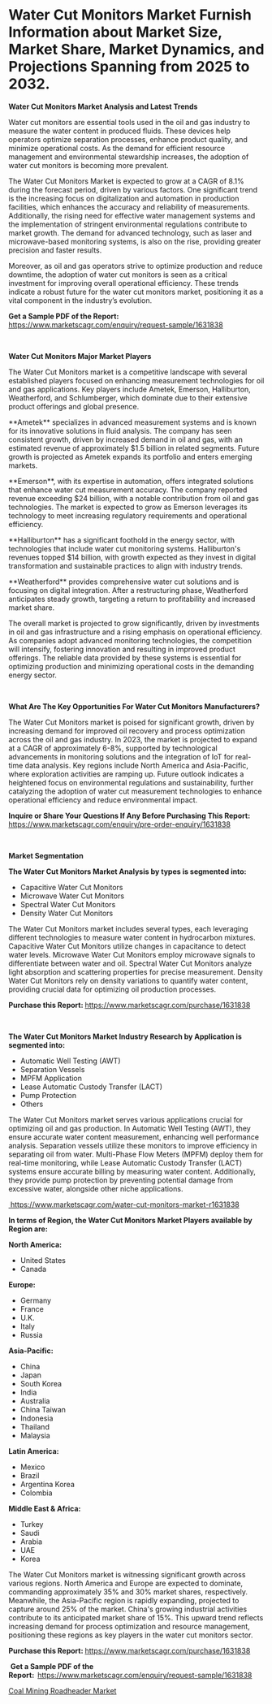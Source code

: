 <p><h1>Water Cut Monitors Market Furnish Information about Market Size, Market Share, Market Dynamics, and Projections Spanning from 2025 to 2032.</h1></p><p><strong>Water Cut Monitors Market Analysis and Latest Trends</strong></p>
<p><p>Water cut monitors are essential tools used in the oil and gas industry to measure the water content in produced fluids. These devices help operators optimize separation processes, enhance product quality, and minimize operational costs. As the demand for efficient resource management and environmental stewardship increases, the adoption of water cut monitors is becoming more prevalent.</p><p>The Water Cut Monitors Market is expected to grow at a CAGR of 8.1% during the forecast period, driven by various factors. One significant trend is the increasing focus on digitalization and automation in production facilities, which enhances the accuracy and reliability of measurements. Additionally, the rising need for effective water management systems and the implementation of stringent environmental regulations contribute to market growth. The demand for advanced technology, such as laser and microwave-based monitoring systems, is also on the rise, providing greater precision and faster results.</p><p>Moreover, as oil and gas operators strive to optimize production and reduce downtime, the adoption of water cut monitors is seen as a critical investment for improving overall operational efficiency. These trends indicate a robust future for the water cut monitors market, positioning it as a vital component in the industry’s evolution.</p></p>
<p><strong>Get a Sample PDF of the Report:&nbsp;</strong> <a href="https://www.marketscagr.com/enquiry/request-sample/1631838?utm_campaign=2483&utm_medium=2&utm_source=Github&utm_content=ia&utm_term=21022025&utm_id=water-cut-monitors">https://www.marketscagr.com/enquiry/request-sample/1631838</a></p>
<p>&nbsp;</p>
<p><strong>Water Cut Monitors Major Market Players</strong></p>
<p><p>The Water Cut Monitors market is a competitive landscape with several established players focused on enhancing measurement technologies for oil and gas applications. Key players include Ametek, Emerson, Halliburton, Weatherford, and Schlumberger, which dominate due to their extensive product offerings and global presence.</p><p>**Ametek** specializes in advanced measurement systems and is known for its innovative solutions in fluid analysis. The company has seen consistent growth, driven by increased demand in oil and gas, with an estimated revenue of approximately $1.5 billion in related segments. Future growth is projected as Ametek expands its portfolio and enters emerging markets.</p><p>**Emerson**, with its expertise in automation, offers integrated solutions that enhance water cut measurement accuracy. The company reported revenue exceeding $24 billion, with a notable contribution from oil and gas technologies. The market is expected to grow as Emerson leverages its technology to meet increasing regulatory requirements and operational efficiency.</p><p>**Halliburton** has a significant foothold in the energy sector, with technologies that include water cut monitoring systems. Halliburton's revenues topped $14 billion, with growth expected as they invest in digital transformation and sustainable practices to align with industry trends.</p><p>**Weatherford** provides comprehensive water cut solutions and is focusing on digital integration. After a restructuring phase, Weatherford anticipates steady growth, targeting a return to profitability and increased market share.</p><p>The overall market is projected to grow significantly, driven by investments in oil and gas infrastructure and a rising emphasis on operational efficiency. As companies adopt advanced monitoring technologies, the competition will intensify, fostering innovation and resulting in improved product offerings. The reliable data provided by these systems is essential for optimizing production and minimizing operational costs in the demanding energy sector.</p></p>
<p>&nbsp;</p>
<p><strong>What Are The Key Opportunities For Water Cut Monitors Manufacturers?</strong></p>
<p><p>The Water Cut Monitors market is poised for significant growth, driven by increasing demand for improved oil recovery and process optimization across the oil and gas industry. In 2023, the market is projected to expand at a CAGR of approximately 6-8%, supported by technological advancements in monitoring solutions and the integration of IoT for real-time data analysis. Key regions include North America and Asia-Pacific, where exploration activities are ramping up. Future outlook indicates a heightened focus on environmental regulations and sustainability, further catalyzing the adoption of water cut measurement technologies to enhance operational efficiency and reduce environmental impact.</p></p>
<p><strong>Inquire or Share Your Questions If Any Before Purchasing This Report:</strong> <a href="https://www.marketscagr.com/enquiry/pre-order-enquiry/1631838?utm_campaign=2483&utm_medium=2&utm_source=Github&utm_content=ia&utm_term=21022025&utm_id=water-cut-monitors">https://www.marketscagr.com/enquiry/pre-order-enquiry/1631838</a></p>
<p>&nbsp;</p>
<p><strong>Market Segmentation</strong></p>
<p><strong>The Water Cut Monitors Market Analysis by types is segmented into:</strong></p>
<p><ul><li>Capacitive Water Cut Monitors</li><li>Microwave Water Cut Monitors</li><li>Spectral Water Cut Monitors</li><li>Density Water Cut Monitors</li></ul></p>
<p><p>The Water Cut Monitors market includes several types, each leveraging different technologies to measure water content in hydrocarbon mixtures. Capacitive Water Cut Monitors utilize changes in capacitance to detect water levels. Microwave Water Cut Monitors employ microwave signals to differentiate between water and oil. Spectral Water Cut Monitors analyze light absorption and scattering properties for precise measurement. Density Water Cut Monitors rely on density variations to quantify water content, providing crucial data for optimizing oil production processes.</p></p>
<p><strong>Purchase this Report:&nbsp;</strong><a href="https://www.marketscagr.com/purchase/1631838?utm_campaign=2483&utm_medium=2&utm_source=Github&utm_content=ia&utm_term=21022025&utm_id=water-cut-monitors">https://www.marketscagr.com/purchase/1631838</a></p>
<p>&nbsp;</p>
<p><strong>The Water Cut Monitors Market Industry Research by Application is segmented into:</strong></p>
<p><ul><li>Automatic Well Testing (AWT)</li><li>Separation Vessels</li><li>MPFM Application</li><li>Lease Automatic Custody Transfer (LACT)</li><li>Pump Protection</li><li>Others</li></ul></p>
<p><p>The Water Cut Monitors market serves various applications crucial for optimizing oil and gas production. In Automatic Well Testing (AWT), they ensure accurate water content measurement, enhancing well performance analysis. Separation vessels utilize these monitors to improve efficiency in separating oil from water. Multi-Phase Flow Meters (MPFM) deploy them for real-time monitoring, while Lease Automatic Custody Transfer (LACT) systems ensure accurate billing by measuring water content. Additionally, they provide pump protection by preventing potential damage from excessive water, alongside other niche applications.</p></p>
<p><a href="https://www.marketscagr.com/water-cut-monitors-market-r1631838?utm_campaign=2483&utm_medium=2&utm_source=Github&utm_content=ia&utm_term=21022025&utm_id=water-cut-monitors">&nbsp;https://www.marketscagr.com/water-cut-monitors-market-r1631838</a></p>
<p><strong>In terms of Region, the Water Cut Monitors Market Players available by Region are:</strong></p>
<p>
    <p> <strong> North America: </strong>
        <ul>
            <li>United States</li>
            <li>Canada</li>
        </ul>
        </p> 
    <p> <strong> Europe: </strong>
        <ul>
            <li>Germany</li>
            <li>France</li>
            <li>U.K.</li>
            <li>Italy</li>
            <li>Russia</li>
        </ul>
        </p> 
    <p> <strong> Asia-Pacific: </strong>
        <ul>
            <li>China</li>
            <li>Japan</li>
            <li>South Korea</li>
            <li>India</li>
            <li>Australia</li>
            <li>China Taiwan</li>
            <li>Indonesia</li>
            <li>Thailand</li>
            <li>Malaysia</li>
        </ul>
        </p> 
    <p> <strong> Latin America: </strong>
        <ul>
            <li>Mexico</li>
            <li>Brazil</li>
            <li>Argentina Korea</li>
            <li>Colombia</li>
        </ul>
        </p> 
    <p> <strong> Middle East & Africa: </strong>
        <ul>
            <li>Turkey</li>
            <li>Saudi</li>
            <li>Arabia</li>
            <li>UAE</li>
            <li>Korea</li>
        </ul>
    </p>
    </p>
<p><p>The Water Cut Monitors market is witnessing significant growth across various regions. North America and Europe are expected to dominate, commanding approximately 35% and 30% market shares, respectively. Meanwhile, the Asia-Pacific region is rapidly expanding, projected to capture around 25% of the market. China's growing industrial activities contribute to its anticipated market share of 15%. This upward trend reflects increasing demand for process optimization and resource management, positioning these regions as key players in the water cut monitors sector.</p></p>
<p><strong>Purchase this Report: </strong><a href="https://www.marketscagr.com/purchase/1631838?utm_campaign=2483&utm_medium=2&utm_source=Github&utm_content=ia&utm_term=21022025&utm_id=water-cut-monitors">https://www.marketscagr.com/purchase/1631838</a></p>
<p>&nbsp;<strong>Get a Sample PDF of the Report:&nbsp;&nbsp;</strong><a href="https://www.marketscagr.com/enquiry/request-sample/1631838?utm_campaign=2483&utm_medium=2&utm_source=Github&utm_content=ia&utm_term=21022025&utm_id=water-cut-monitors">https://www.marketscagr.com/enquiry/request-sample/1631838</a></p>
<p><strong></strong></p>
<p><p><a href="https://github.com/lvaill871987/Market-Research-Report-List-1/blob/main/coal-mining-roadheader-market.md?utm_campaign=2483&utm_medium=2&utm_source=Github&utm_content=ia&utm_term=21022025&utm_id=water-cut-monitors">Coal Mining Roadheader Market</a></p></p>
